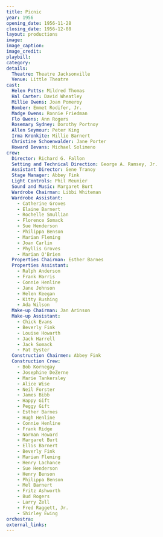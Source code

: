```yaml
---
title: Picnic
year: 1956
opening_date: 1956-11-28
closing_date: 1956-12-08
layout: productions
image:
image_caption:
image_credit:
playbill: 
category: 
details:
  Theatre: Theatre Jacksonville
  Venue: Little Theatre
cast:
  Helen Potts: Mildred Thomas
  Hal Carter: David Wheatley
  Millie Owens: Joan Pomeroy
  Bomber: Emmet Rodifer, Jr.
  Madge Owens: Ronnie Friedman
  Flo Owens: Ann Rogers
  Rosemary Sydney: Dorothy Portnoy
  Allen Seymour: Peter King
  Irma Kronkite: Millie Barnert
  Christine Schoenwalder: Jane Porter
  Howard Bevans: Michael Solimeno
crew:
  Director: Richard G. Fallon
  Setting and Technical Direction: George A. Ramsey, Jr.
  Assistant Director: Gene Tranoy
  Stage Manager: Abbey Fink
  Light Controls: Phil Meunier
  Sound and Music: Margaret Burt
  Wardrobe Chairman: Libbi Whiteman
  Wardrobe Assistant:
    - Catherine Groves
    - Elaine Barnert
    - Rochelle Smullian
    - Florence Somack
    - Sue Henderson
    - Philippa Benson
    - Marian Fleming
    - Joan Carlin
    - Phyllis Groves
    - Marian O'Brien
  Properties Chairman: Esther Barnes
  Properties Assistant:
    - Ralph Anderson
    - Frank Harris
    - Connie Henline
    - Jane Johnson
    - Helen Keegan
    - Kitty Rushing
    - Ada Wilson
  Make-up Chairman: Jan Arinson
  Make-up Assistant:
    - Chick Evans
    - Beverly Fink
    - Louise Howarth
    - Jack Harrell
    - Jack Somack
    - Pat Eyster
  Construction Chairmen: Abbey Fink
  Construction Crew:
    - Bob Kornegay
    - Josephine DeZerne
    - Marie Tankersley
    - Alice Wise
    - Neil Forster
    - James Bibb
    - Happy Gift
    - Peggy Gift
    - Esther Barnes
    - Hugh Henline
    - Connie Henline
    - Frank Ridge
    - Norman Howard
    - Margaret Burt
    - Ellis Barnert
    - Beverly Fink
    - Marian Fleming
    - Henry Lachance
    - Sue Henderson
    - Henry Benson
    - Philippa Benson
    - Mel Barnert
    - Fritz Ashworth
    - Bud Rogers
    - Larry Zell
    - Fred Raggett, Jr.
    - Shirley Ewing
orchestra:
external_links:
---
```


